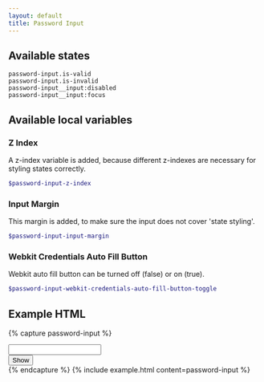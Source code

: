 ```yaml
---
layout: default
title: Password Input
---
```


## Available states

```
password-input.is-valid
password-input.is-invalid
password-input__input:disabled
password-input__input:focus
```

## Available local variables

### Z Index

A z-index variable is added, because different z-indexes are necessary for styling states correctly.

```scss
$password-input-z-index
```

### Input Margin

This margin is added, to make sure the input does not cover 'state styling'.

```scss
$password-input-input-margin
```

### Webkit Credentials Auto Fill Button

Webkit auto fill button can be turned off (false) or on (true).

```scss
$password-input-webkit-credentials-auto-fill-button-toggle
```

## Example HTML

{% capture password-input %}
<div class="password-input">
	<input class="password-input__input"
		id="new-password"
		name="new-password"
		type="password"
		required
		autocomplete="new-password"
		spellcheck="false"
		autocorrect="off"
	>
	<div class="password-input__toolbar">
		<button class="password-input__visibility-toggle"
			type="button"
		>
			<span class="password-input__visibility-toggle-label">
				Show
			</span>
			<span class="password-input__visibility-toggle-label"
				style="display:none;"
			>
				Hide
			</span>
		</button>
	</div>
</div>
{% endcapture %}
{% include example.html
	content=password-input
%}
